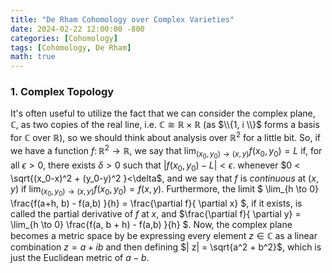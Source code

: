 ```yaml
---
title: "De Rham Cohomology over Complex Varieties"
date: 2024-02-22 12:00:00 -800
categories: [Cohomology]
tags: [Cohomology, De Rham]
math: true
---
```


### 1.  Complex Topology

It's often useful to utilize the fact that we can consider the complex plane, $\mathbb C$, as two copies of the real line, i.e. $\mathbb C \cong \mathbb R \times \mathbb R$ (as $\\{1, i \\}$ forms a basis for $\mathbb C$ over $\mathbb R$), so we should think about analysis over $\mathbb R^2$ for a little bit. So, if we have a function $f \colon \mathbb R^2 \to \mathbb R$, we say that $\lim_{(x_0, y_0) \to (x,y)} f(x_0, y_0) = L$ if, for all $\epsilon > 0$, there exists $\delta > 0$ such that $|f(x_0,y_0) - L | < \epsilon$. whenever $0 < \sqrt{(x_0-x)^2 + (y_0-y)^2 }<\delta$, and we say that $f$ is *continuous* at $(x,y)$ if $\lim_{(x_0, y_0) \to (x,y)} f(x_0, y_0) = f(x,y)$. Furthermore, the limit $ \lim_{h \to 0} \frac{f(a+h, b) - f(a,b) }{h} = \frac{\partial f}{ \partial x} $, if it exists, is called the partial derivative of $f$ at $x$, and $\frac{\partial f}{ \partial y} = \lim_{h \to 0} \frac{f(a, b + h) - f(a,b) }{h} $. Now, the complex plane becomes a metric space by be expressing every element $z \in \mathbb C$ as a linear combination $z = a +ib$ and then defining $| z| = \sqrt{a^2 + b^2}$, which is just the Euclidean metric of $a-b$. 